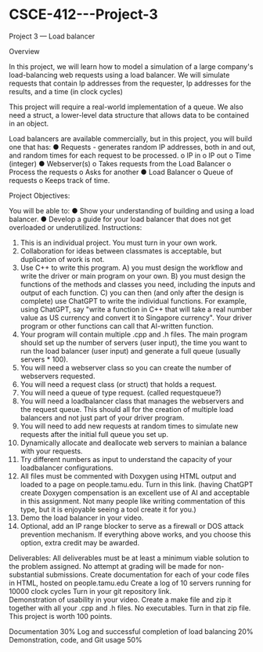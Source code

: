 # CSCE-412---Project-3
Project 3 — Load balancer

Overview

In this project, we will learn how to model a simulation of a large company's load-balancing web requests using a load balancer. We will simulate requests that contain Ip addresses from the requester, Ip addresses for the results, and a time (in clock cycles)

This project will require a real-world implementation of a queue.
We also need a struct, a lower-level data structure that allows data to be contained in an object.

Load balancers are available commercially, but in this project, you will build one that has:
● Requests - generates random IP addresses, both in and out, and random times for each request to be processed.
o IP in
o IP out
o Time (integer)
● Webserver(s)
o Takes requests from the Load Balancer
o Process the requests
o Asks for another
● Load Balancer
o Queue of requests
o Keeps track of time.

Project Objectives:

You will be able to:
● Show your understanding of building and using a load balancer.
● Develop a guide for your load balancer that does not get overloaded or underutilized.
Instructions:
1. This is an individual project. You must turn in your own work.
2. Collaboration for ideas between classmates is acceptable, but duplication of work is not.
3. Use C++ to write this program.
      A) you must design the workflow and write the driver or main program on your own. 
      B) you must design the functions of the methods and classes you need, including the inputs and output of each function.
      C) you can then (and only after the design is complete) use ChatGPT to write the individual functions. For example, using ChatGPT, say "write a function in C++ that will take a real number value as US currency and convert it to Singapore currency". Your driver program or other functions can call that AI-written function.
4. Your program will contain multiple .cpp  and .h files. The main program should set up the number of
servers (user input), the time you want to run the load balancer (user input) and generate a
full queue (usually servers * 100).
5. You will need a webserver class so you can create the number of webservers requested.
6. You will need a request class (or struct) that holds a request.
7. You will need a queue of type request. (called requestqueue?)
8. You will need a loadbalancer class that manages the webservers and the request queue. This should all for the creation of multiple load balancers and not just part of your driver program.
9. You will need to add new requests at random times to simulate new requests after the initial full queue you set up.
10. Dynamically allocate and deallocate web servers to mainian a balance with your requests.
11. Try different numbers as input to understand the capacity of your loadbalancer configurations.
12. All files must be commented with Doxygen using HTML output and loaded to a page on people.tamu.edu. Turn in this link. (having ChatGPT create Doxygen compensation is an excellent use of AI and acceptable in this assignment. Not many people like writing commentation of this type, but it is enjoyable seeing a tool create it for you.)
13. Demo the load balancer in your video.
14. Optional,  add an IP range blocker to serve as a firewall or DOS attack prevention mechanism. If everything above works, and you choose this option, extra credit may be awarded.

Deliverables:
All deliverables must be at least a minimum viable solution to the problem assigned. No attempt at grading will be made for non-substantial submissions.
Create documentation for each of your code files in HTML, hosted on people.tamu.edu
Create a log of 10 servers running for 10000 clock cycles
Turn in your git repository link.  
Demonstration of usability in your video.
Create a make file and zip it together with all your .cpp and .h files. No executables. Turn in that zip file.
This project is worth 100 points.

Documentation 30%
Log and successful completion of load balancing 20%
Demonstration, code, and Git usage 50%
